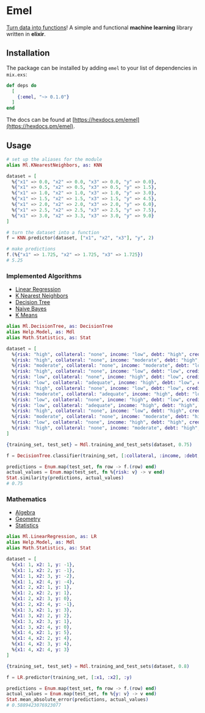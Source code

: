 # Emel

[Turn data into functions](https://github.com/mrdimosthenis/emel)! A simple and functional **machine learning** library written in **elixir**.

## Installation

The package can be installed by adding `emel` to your list of dependencies in `mix.exs`:

```elixir
def deps do
  [
    {:emel, "~> 0.1.0"}
  ]
end
```

The docs can be found at [https://hexdocs.pm/emel](https://hexdocs.pm/emel).

## Usage
  ```elixir
  # set up the aliases for the module
  alias Ml.KNearestNeighbors, as: KNN

  dataset = [
    %{"x1" => 0.0, "x2" => 0.0, "x3" => 0.0, "y" => 0.0},
    %{"x1" => 0.5, "x2" => 0.5, "x3" => 0.5, "y" => 1.5},
    %{"x1" => 1.0, "x2" => 1.0, "x3" => 1.0, "y" => 3.0},
    %{"x1" => 1.5, "x2" => 1.5, "x3" => 1.5, "y" => 4.5},
    %{"x1" => 2.0, "x2" => 2.0, "x3" => 2.0, "y" => 6.0},
    %{"x1" => 2.5, "x2" => 2.5, "x3" => 2.5, "y" => 7.5},
    %{"x1" => 3.0, "x2" => 3.3, "x3" => 3.0, "y" => 9.0}
  ]

  # turn the dataset into a function
  f = KNN.predictor(dataset, ["x1", "x2", "x3"], "y", 2)

  # make predictions
  f.(%{"x1" => 1.725, "x2" => 1.725, "x3" => 1.725})
  # 5.25
  ```

  ### Implemented Algorithms

  * [Linear Regression](https://hexdocs.pm/emel/Ml.LinearRegression.html)
  * [K Nearest Neighbors](https://hexdocs.pm/emel/Ml.KNearestNeighbors.html)
  * [Decision Tree](https://hexdocs.pm/emel/Ml.DecisionTree.html)
  * [Naive Bayes](https://hexdocs.pm/emel/Ml.NaiveBayes.html)
  * [K Means](https://hexdocs.pm/emel/Ml.KMeans.html)

  ```elixir
  alias Ml.DecisionTree, as: DecisionTree
  alias Help.Model, as: Mdl
  alias Math.Statistics, as: Stat

  dataset = [
    %{risk: "high", collateral: "none", income: "low", debt: "high", credit_history: "bad"},
    %{risk: "high", collateral: "none", income: "moderate", debt: "high", credit_history: "unknown"},
    %{risk: "moderate", collateral: "none", income: "moderate", debt: "low", credit_history: "unknown"},
    %{risk: "high", collateral: "none", income: "low", debt: "low", credit_history: "unknown"},
    %{risk: "low", collateral: "none", income: "high", debt: "low", credit_history: "unknown"},
    %{risk: "low", collateral: "adequate", income: "high", debt: "low", credit_history: "unknown"},
    %{risk: "high", collateral: "none", income: "low", debt: "low", credit_history: "bad"},
    %{risk: "moderate", collateral: "adequate", income: "high", debt: "low", credit_history: "bad"},
    %{risk: "low", collateral: "none", income: "high", debt: "low", credit_history: "good"},
    %{risk: "low", collateral: "adequate", income: "high", debt: "high", credit_history: "good"},
    %{risk: "high", collateral: "none", income: "low", debt: "high", credit_history: "good"},
    %{risk: "moderate", collateral: "none", income: "moderate", debt: "high", credit_history: "good"},
    %{risk: "low", collateral: "none", income: "high", debt: "high", credit_history: "good"},
    %{risk: "high", collateral: "none", income: "moderate", debt: "high", credit_history: "bad"}
  ]

  {training_set, test_set} = Mdl.training_and_test_sets(dataset, 0.75)

  f = DecisionTree.classifier(training_set, [:collateral, :income, :debt, :credit_history], :risk)

  predictions = Enum.map(test_set, fn row -> f.(row) end)
  actual_values = Enum.map(test_set, fn %{risk: v} -> v end)
  Stat.similarity(predictions, actual_values)
  # 0.75
  ```

  ### Mathematics

  * [Algebra](https://hexdocs.pm/emel/Math.Algebra.html)
  * [Geometry](https://hexdocs.pm/emel/Math.Geometry.html)
  * [Statistics](https://hexdocs.pm/emel/Math.Statistics.html)

  ```elixir
  alias Ml.LinearRegression, as: LR
  alias Help.Model, as: Mdl
  alias Math.Statistics, as: Stat

  dataset = [
    %{x1: 1, x2: 1, y: -1},
    %{x1: 1, x2: 2, y: -1},
    %{x1: 1, x2: 3, y: -2},
    %{x1: 1, x2: 4, y: -4},
    %{x1: 2, x2: 1, y: 1},
    %{x1: 2, x2: 2, y: 1},
    %{x1: 2, x2: 3, y: 0},
    %{x1: 2, x2: 4, y: -1},
    %{x1: 3, x2: 1, y: 3},
    %{x1: 3, x2: 2, y: 2},
    %{x1: 3, x2: 3, y: 1},
    %{x1: 3, x2: 4, y: 0},
    %{x1: 4, x2: 1, y: 5},
    %{x1: 4, x2: 2, y: 4},
    %{x1: 4, x2: 3, y: 4},
    %{x1: 4, x2: 4, y: 3}
  ]

  {training_set, test_set} = Mdl.training_and_test_sets(dataset, 0.8)

  f = LR.predictor(training_set, [:x1, :x2], :y)

  predictions = Enum.map(test_set, fn row -> f.(row) end)
  actual_values = Enum.map(test_set, fn %{y: v} -> v end)
  Stat.mean_absolute_error(predictions, actual_values)
  # 0.5889423076923077
  ```
 